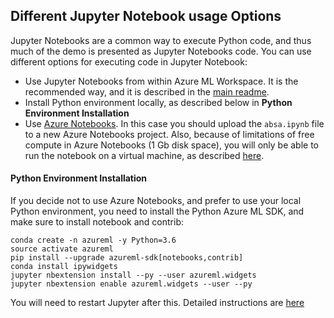 ## Different Jupyter Notebook usage Options

Jupyter Notebooks are a common way to execute Python code, and thus much of the demo is presented as Jupyter Notebooks code. You can use different options for executing code in Jupyter Notebook:

 - Use Jupyter Notebooks from within Azure ML Workspace. It is the recommended way, and it is described in the [main readme](README.md).
 - Install Python environment locally, as described below in **Python Environment Installation**
 - Use [Azure Notebooks](http://aka.ms/whyaznb). In this case you should upload the `absa.ipynb` file to a new Azure Notebooks project. Also, because of limitations of free compute in Azure Notebooks (1 Gb disk space), you will only be able to run the notebook on a virtual machine, as described [here](https://docs.microsoft.com/azure/notebooks/use-data-science-virtual-machine/?wt.mc_id=msignitethetour2019-github-aiml40).

#### Python Environment Installation

If you decide not to use Azure Notebooks, and prefer to use your local Python environment, you need to install the Python Azure ML SDK, and make sure to install notebook and contrib:

```shell
conda create -n azureml -y Python=3.6
source activate azureml
pip install --upgrade azureml-sdk[notebooks,contrib] 
conda install ipywidgets
jupyter nbextension install --py --user azureml.widgets
jupyter nbextension enable azureml.widgets --user --py
```

You will need to restart Jupyter after this. Detailed instructions are [here](https://docs.microsoft.com/azure/machine-learning/service/quickstart-create-workspace-with-python/?WT.mc_id=msignitethetour2019-github-aiml40)
